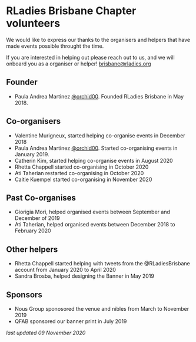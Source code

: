 # RLadies Brisbane Chapter volunteers

We would like to express our thanks to the organisers and helpers that have made events possible throught the time.

If you are interested in helping out please reach out to us, and we will onboard you as a organiser or helper! brisbane@rladies.org

## Founder

- Paula Andrea Martinez [@orchid00](twitter.com/orchid00). Founded RLadies Brisbane in May 2018.

## Co-organisers

- Valentine Murigneux, started helping co-organise events in December 2018
- Paula Andrea Martinez [@orchid00](twitter.com/orchid00). Started co-organising events in January 2019.
- Catherin Kim, started helping co-organise events in August 2020
- Rhetta Chappell started co-organising in October 2020
- Ati Taherian restarted co-organising in October 2020
- Caitie Kuempel started co-organising in November 2020

## Past Co-organises

- Giorigia Mori, helped organised events between September and December of 2019
- Ati Taherian, helped organised events between December 2018 to February 2020

## Other helpers
- Rhetta Chappell started helping with tweets from the @RLadiesBrisbane account from January 2020 to April 2020
- Sandra Brosba, helped designing the Banner in May 2019

## Sponsors
- Nous Group sponosored the venue and nibles from March to November 2019
- QFAB sponsored our banner print in July 2019


*last updated 09 November 2020*
